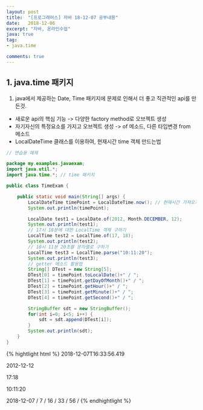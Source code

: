 ```yaml
---
layout: post
title:  "[프로그래머스] 자바 18-12-07 공부내용"
date:   2018-12-06
excerpt: "자바, 온라인수업"
java: true
tag:
- java.time

comments: true
---
```


## 1. java.time 패키지

1) java에서 제공하는 Date, Time 패키지에 문제로 인해서 더 좋고 직관적인 api를 만든것.
* 새로운 api의 핵심 기능 -> 다양한 factory method로 오브젝트 생성
* 자기자신의 특정요소를 가지고 오브젝트 생성 -> of 메소드, 다른 타입변경 from 메소드
* LocalDateTime 클래스를 이용하여, 현재시간 time 객체 만드는법

```java
// 연습용 예제

package my.examples.javaexam;
import java.util.*; 
import java.time.*; // time 패키지

public class TimeExam {

    public static void main(String[] args) {
        LocalDateTime timePoint = LocalDateTime.now(); // 현재시간 가져오기.
        System.out.println(timePoint);

        LocalDate test1 = LocalDate.of(2012, Month.DECEMBER, 12);
        System.out.println(test1);
        // 17시 18분에 대한 LocalTime 객체 구하기
        LocalTime test2 = LocalTime.of(17, 18);
        System.out.println(test2);
        // 10시 11분 20초를 문자열로 구하기
        LocalTime test3 = LocalTime.parse("10:11:20");
        System.out.println(test3);
        // getter 메소드 활용법
        String[] DTest = new String[5];
        DTest[0] = timePoint.toLocalDate()+" / ";
        DTest[1] = timePoint.getDayOfMonth()+" / ";
        DTest[2] = timePoint.getHour()+" / ";
        DTest[3] = timePoint.getMinute()+" / ";
        DTest[4] = timePoint.getSecond()+" / ";

        StringBuffer sdt = new StringBuffer();
        for(int i=0; i<5; i++) {
            sdt = sdt.append(DTest[i]);
        }
        System.out.println(sdt);
    }
}


```
{% hightlight html %}
2018-12-07T16:33:56.419

2012-12-12

17:18

10:11:20

2018-12-07 / 7 / 16 / 33 / 56 / 
{% endhightlight %}


